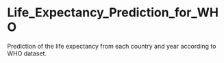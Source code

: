 # Life_Expectancy_Prediction_for_WHO

Prediction of the life expectancy from each country and year according to WHO dataset.
